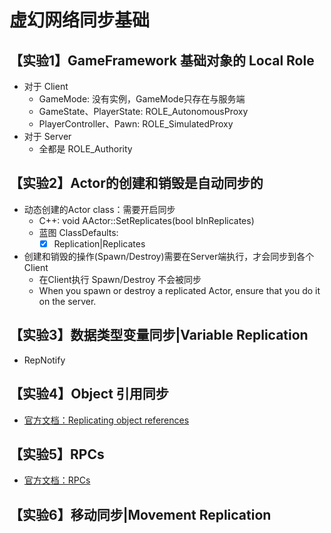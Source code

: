 # 虚幻网络同步基础

## 【实验1】GameFramework 基础对象的 Local Role

- 对于 Client
  - GameMode: 没有实例，GameMode只存在与服务端
  - GameState、PlayerState: ROLE_AutonomousProxy
  - PlayerController、Pawn: ROLE_SimulatedProxy
- 对于 Server
  - 全都是 ROLE_Authority

## 【实验2】Actor的创建和销毁是自动同步的

- 动态创建的Actor class：需要开启同步
  - C++: void AActor::SetReplicates(bool bInReplicates)
  - 蓝图 ClassDefaults:
    - [x] Replication|Replicates
- 创建和销毁的操作(Spawn/Destroy)需要在Server端执行，才会同步到各个Client
  - 在Client执行 Spawn/Destroy 不会被同步
  - When you spawn or destroy a replicated Actor, ensure that you do it on the server.

## 【实验3】数据类型变量同步|Variable Replication

- RepNotify

## 【实验4】Object 引用同步

- [官方文档：Replicating object references](https://docs.unrealengine.com/5.0/en-US/replicating-object-references-in-unreal-engine/)

## 【实验5】RPCs

- [官方文档：RPCs](https://docs.unrealengine.com/5.0/en-US/rpcs-in-unreal-engine/)

## 【实验6】移动同步|Movement Replication
